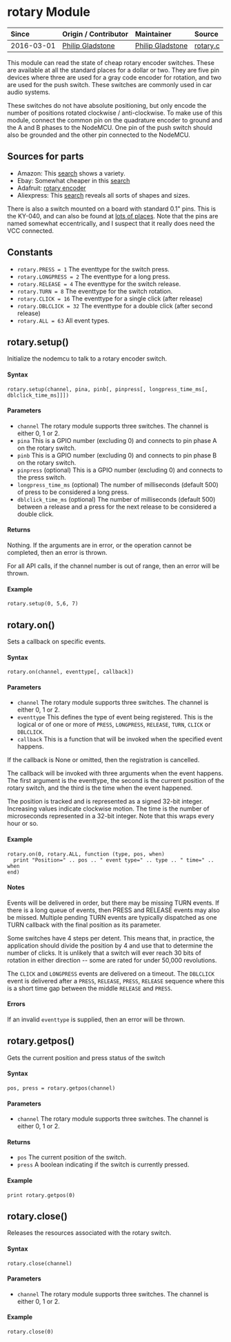 # rotary Module
| Since  | Origin / Contributor  | Maintainer  | Source  |
| :----- | :-------------------- | :---------- | :------ |
| 2016-03-01 | [Philip Gladstone](https://github.com/pjsg) | [Philip Gladstone](https://github.com/pjsg) | [rotary.c](../../app/modules/rotary.c)|


This module can read the state of cheap rotary encoder switches. These are available at all the standard places for a dollar or two. They are five pin devices where three are used for a gray code encoder for rotation, and two are used for the push switch. These switches are commonly used in car audio systems.

These switches do not have absolute positioning, but only encode the number of positions rotated clockwise / anti-clockwise. To make use of this module, connect the common pin on the quadrature encoder to ground and the A and B phases to the NodeMCU. One pin of the push switch should also be grounded and the other pin connected to the NodeMCU.

## Sources for parts

- Amazon: This [search](http://www.amazon.com/s/ref=nb_sb_noss_1?url=search-alias%3Dindustrial&field-keywords=rotary+encoder+push+button&rh=n%3A16310091%2Ck%3Arotary+encoder+push+button) shows a variety.
- Ebay: Somewhat cheaper in this [search](http://www.ebay.com/sch/i.html?_from=R40&_trksid=p2050601.m570.l1313.TR0.TRC0.H0.Xrotary+encoder+push+button.TRS0&_nkw=rotary+encoder+push+button&_sacat=0)
- Adafruit: [rotary encoder](https://www.adafruit.com/products/377)
- Aliexpress: This [search](http://www.aliexpress.com/wholesale?catId=0&initiative_id=SB_20160217173657&SearchText=rotary+encoder+push+button) reveals all sorts of shapes and sizes.

There is also a switch mounted on a board with standard 0.1" pins.
This is the KY-040, and can also be found at [lots of places](https://www.google.com/webhp?sourceid=chrome-instant&ion=1&espv=2&ie=UTF-8#q=ky-040%20rotary%20encoder).
Note that the pins are named somewhat eccentrically, and I suspect that it really does need the VCC connected.

## Constants
- `rotary.PRESS = 1` The eventtype for the switch press.
- `rotary.LONGPRESS = 2` The eventtype for a long press.
- `rotary.RELEASE = 4` The eventtype for the switch release.
- `rotary.TURN = 8` The eventtype for the switch rotation.
- `rotary.CLICK = 16` The eventtype for a single click (after release)
- `rotary.DBLCLICK = 32` The eventtype for a double click (after second release)
- `rotary.ALL = 63` All event types.

## rotary.setup()
Initialize the nodemcu to talk to a rotary encoder switch.

#### Syntax
`rotary.setup(channel, pina, pinb[, pinpress[, longpress_time_ms[, dblclick_time_ms]]])`

#### Parameters
- `channel` The rotary module supports three switches. The channel is either 0, 1 or 2.
- `pina` This is a GPIO number (excluding 0) and connects to pin phase A on the rotary switch.
- `pinb` This is a GPIO number (excluding 0) and connects to pin phase B on the rotary switch.
- `pinpress` (optional) This is a GPIO number (excluding 0) and connects to the press switch.
- `longpress_time_ms` (optional) The number of milliseconds (default 500) of press to be considered a long press.
- `dblclick_time_ms` (optional) The number of milliseconds (default 500) between a release and a press for the next release to be considered a double click.

#### Returns
Nothing. If the arguments are in error, or the operation cannot be completed, then an error is thrown.

For all API calls, if the channel number is out of range, then an error will be thrown.

#### Example

    rotary.setup(0, 5,6, 7)

## rotary.on()
Sets a callback on specific events.

#### Syntax
`rotary.on(channel, eventtype[, callback])`

#### Parameters
- `channel` The rotary module supports three switches. The channel is either 0, 1 or 2.
- `eventtype` This defines the type of event being registered. This is the logical or of one or more of `PRESS`, `LONGPRESS`, `RELEASE`, `TURN`, `CLICK` or `DBLCLICK`.
- `callback` This is a function that will be invoked when the specified event happens.

If the callback is None or omitted, then the registration is cancelled.

The callback will be invoked with three arguments when the event happens. The first argument is the eventtype,
the second is the current position of the rotary switch, and the third is the time when the event happened.

The position is tracked
and is represented as a signed 32-bit integer. Increasing values indicate clockwise motion. The time is the number of microseconds represented
in a 32-bit integer. Note that this wraps every hour or so.

#### Example

    rotary.on(0, rotary.ALL, function (type, pos, when)
      print "Position=" .. pos .. " event type=" .. type .. " time=" .. when
    end)

#### Notes

Events will be delivered in order, but there may be missing TURN events. If there is a long
queue of events, then PRESS and RELEASE events may also be missed. Multiple pending TURN events
are typically dispatched as one TURN callback with the final position as its parameter.

Some switches have 4 steps per detent. This means that, in practice, the application
should divide the position by 4 and use that to determine the number of clicks. It is
unlikely that a switch will ever reach 30 bits of rotation in either direction -- some
are rated for under 50,000 revolutions.

The `CLICK` and `LONGPRESS` events are delivered on a timeout. The `DBLCLICK` event is delivered after a `PRESS`, `RELEASE`, `PRESS`, `RELEASE` sequence
where this is a short time gap between the middle `RELEASE` and `PRESS`.

#### Errors
If an invalid `eventtype` is supplied, then an error will be thrown.

## rotary.getpos()
Gets the current position and press status of the switch

#### Syntax
`pos, press = rotary.getpos(channel)`

#### Parameters
- `channel` The rotary module supports three switches. The channel is either 0, 1 or 2.

#### Returns
- `pos` The current position of the switch.
- `press` A boolean indicating if the switch is currently pressed.

#### Example

    print rotary.getpos(0)

## rotary.close()
Releases the resources associated with the rotary switch.

#### Syntax
`rotary.close(channel)`

#### Parameters
- `channel` The rotary module supports three switches. The channel is either 0, 1 or 2.

#### Example

    rotary.close(0)

